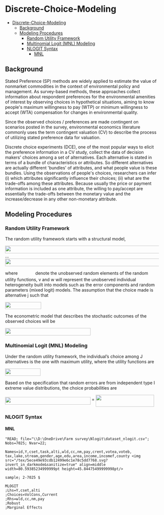 # Discrete-Choice-Modeling

- [Discrete-Choice-Modeling](#discrete-choice-modeling)
  * [Background](#background)
  * [Modeling Procedures](#modeling-procedures)
    + [Random Utility Framework](#random-utility-framework)
    + [Multinomial Logit (MNL) Modeling](#multinomial-logit--mnl--modeling)
    + [NLOGIT Syntax](#nlogit-syntax)
      - [MNL](#mnl)

## Background
Stated Preference (SP) methods are widely applied to estimate the value of nonmarket commodities in the context of environmental policy and management. As survey-based methods, these approaches collect information about respondent preferences for the environmental amenities of interest by observing choices in hypothetical situations, aiming to know people's maximum willingness to pay (WTP) or minimum willingness to accept (WTA) compensation for changes in environmental quality.

Since the observed choices / preferences are made contingent on scenarios posted in the survey, environmental economics literature commonly uses the term contingent valuation (CV) to describe the process of utilizing stated preference data for valuation.

Discrete choice experiments (DCE), one of the most popular ways to elicit the preference information in a CV study, collect the data of decision makers' choices among a set of alternatives. Each alternative is stated in terms of a bundle of characteristics or attributes. So different alternatives are actually different 'bundles' of attributes, and what people value is these bundles. Using the observations of people's choices, researchers can infer (i) which attributes significantly influence their choices; (ii) what are the trade-offs among these attributes. Because usually the price or payment information is included as one attribute, the willing to pay/accept are essentially the trade-offs between the monetary value and the increase/decrease in any other non-monetary attribute.

## Modeling Procedures

### Random Utility Framework

The random utility framework starts with a structural model,

<img src="/tex/41266d926499e17ff3983d52197bcb4b.svg?invert_in_darkmode&sanitize=true" align=middle width=559.56582pt height=24.65753399999998pt/>
...
<img src="/tex/6a9400390e4cb72478a8436028557c5d.svg?invert_in_darkmode&sanitize=true" align=middle width=566.3053803pt height=24.65753399999998pt/>

where <img src="/tex/1a63ddc8c230194789f70b38525c6d42.svg?invert_in_darkmode&sanitize=true" align=middle width=50.08225694999998pt height=14.15524440000002pt/> denote the unobserved random elements of the random utility functions, v and w will represent the unobserved individual heterogeneity built into models such as the error components and random parameters (mixed logit) models. The assumption that the choice made is alternative j such that

<img src="/tex/443110a63a72643aa4c917e03c7d9c85.svg?invert_in_darkmode&sanitize=true" align=middle width=118.02515174999999pt height=22.831056599999986pt/>

The econometric model that describes the stochastic outcomes of the observed choices will be

<img src="/tex/818b2fdc3323fd488665d7adf218a8f3.svg?invert_in_darkmode&sanitize=true" align=middle width=279.8032248pt height=24.65753399999998pt/>

### Multinomial Logit (MNL) Modeling

Under the random utility framework, the individual’s choice among J alternatives is the one with maximum utility, where the utility functions are

<img src="/tex/776db559eafbf5cfb50abf950f2b23cc.svg?invert_in_darkmode&sanitize=true" align=middle width=116.17385504999999pt height=24.7161288pt/>

Based on the specification that random errors are from independent type I extreme value distributions, the choice probabilities are

<img src="/tex/818b2fdc3323fd488665d7adf218a8f3.svg?invert_in_darkmode&sanitize=true" align=middle width=279.8032248pt height=24.65753399999998pt/> =
<img src="/tex/6f4117ba7962d3edab16fce98ee75063.svg?invert_in_darkmode&sanitize=true" align=middle width=191.34422999999995pt height=39.017266199999995pt/>

### NLOGIT Syntax 

#### MNL

```
"READ; file="\\D:\OneDrive\Farm survey\Nlogit\dataset_nlogit.csv"; Nobs=7025; Nvar=22;

Names=id,Y,cset,task,alti,wld,cc,nm,pay,crent,votea,voteb,
tax,lake,stream,gender,age,edu,area,income,incomef,county <img src="/tex/5ece49e93cdb12499e6c1e78c5dd7768.svg?invert_in_darkmode&sanitize=true" align=middle width=80.59385234999999pt height=45.84475499999998pt/>

sample; 2-7025 $

MLOGIT
;Lhs=Y,cset,alti
;Choices=VolCons,Current
;Rhs=wld,cc,nm,pay
;Robust
;Marginal Effects

```
